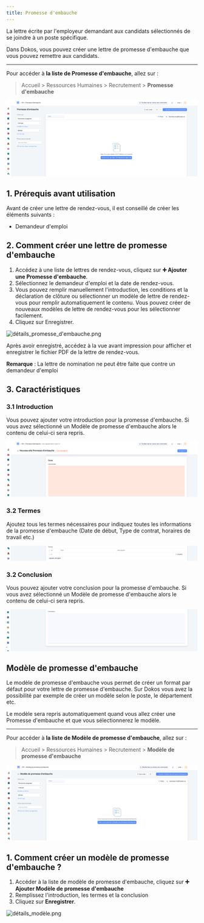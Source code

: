 ```yaml
---
title: Promesse d'embauche
---
```


La lettre écrite par l'employeur demandant aux candidats sélectionnés de se joindre à un poste spécifique.

Dans Dokos, vous pouvez créer une lettre de promesse d'embauche que vous pouvez remettre aux candidats. 

---

Pour accéder à **la liste de Promesse d'embauche**, allez sur :

> Accueil > Ressources Humaines > Recrutement > **Promesse d'embauche**

![liste_promesse_d'embauche.png](/content/rh/appointment-letter/liste_promesse_d'embauche.png)


## 1. Prérequis avant utilisation

Avant de créer une lettre de rendez-vous, il est conseillé de créer les éléments suivants :

- Demandeur d'emploi

## 2. Comment créer une lettre de promesse d'embauche

1. Accédez à une liste de lettres de rendez-vous, cliquez sur **:heavy_plus_sign: Ajouter une Promesse d'embauche**.
2. Sélectionnez le demandeur d'emploi et la date de rendez-vous.
3. Vous pouvez remplir manuellement l'introduction, les conditions et la déclaration de clôture ou sélectionner un modèle de lettre de rendez-vous pour remplir automatiquement le contenu. Vous pouvez créer de nouveaux modèles de lettre de rendez-vous pour les sélectionner facilement.
4. Cliquez sur Enregistrer.

![détails_promesse_d'embauche.png](/content/rh/appointment-letter/détails_promesse_d'embauche.png)

Après avoir enregistré, accédez à la vue avant impression pour afficher et enregistrer le fichier PDF de la lettre de rendez-vous.

**Remarque** : La lettre de nomination ne peut être faite que contre un demandeur d'emploi

## 3. Caractéristiques

### 3.1 Introduction

Vous pouvez ajouter votre introduction pour la promesse d'embauche. Si vous avez sélectionné un Modèle de promesse d'embauche alors le contenu de celui-ci sera repris.

![introduction_promesse.png](/content/rh/appointment-letter/introduction_promesse.png)

### 3.2 Termes

Ajoutez tous les termes nécessaires pour indiquez toutes les informations de la promesse d'embauche (Date de début, Type de contrat, horaires de travail etc.)

![termes_promesse.png](/content/rh/appointment-letter/termes_promesse.png)

### 3.2 Conclusion

Vous pouvez ajouter votre conclusion pour la promesse d'embauche. Si vous avez sélectionné un Modèle de promesse d'embauche alors le contenu de celui-ci sera repris.

![conclusion_promesse.png](/content/rh/appointment-letter/conclusion_promesse.png)

## Modèle de promesse d'embauche

Le modèle de promesse d'embauche vous permet de créer un format par défaut pour votre lettre de promesse d'embauche. Sur Dokos vous avez la possibilité par exemple de créer un modèle selon le poste, le département etc. 

Le modèle sera repris automatiquement quand vous allez créer une Promesse d'embauche et que vous sélectionnerez le modèle.

---

Pour accéder à **la liste de Modèle de promesse d'embauche**, allez sur :

> Accueil > Ressources Humaines > Recrutement > **Modèle de promesse d'embauche**

![liste_promesse_d'embauche.png](/content/rh/appointment-letter-template/liste_promesse_d'embauche.png)

## 1. Comment créer un modèle de promesse d'embauche ?

1. Accéder à la liste de modèle de promesse d'embauche, cliquez sur **:heavy_plus_sign: Ajouter Modèle de promesse d'embauche**
2. Remplissez l'introduction, les termes et la conclusion
3. Cliquez sur **Enregistrer**.

![détails_modèle.png](/content/rh/appointment-letter-template/détails_modèle.png)
